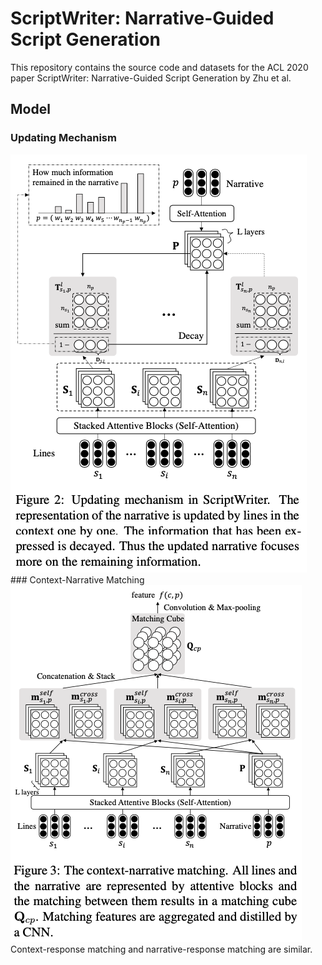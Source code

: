 # ScriptWriter: Narrative-Guided Script Generation

This repository contains the source code and datasets for the ACL 2020 paper ScriptWriter: Narrative-Guided Script Generation by Zhu et al. <br>

## Model
### Updating Mechanism
<img src="image/update.png">
### Context-Narrative Matching
<img src="image/matching.png">
Context-response matching and narrative-response matching are similar.
